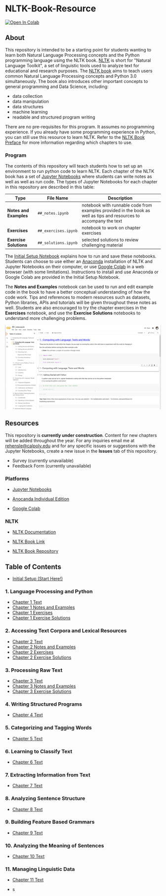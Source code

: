 # NLTK-Book-Resource

[![Open In Colab](https://colab.research.google.com/assets/colab-badge.svg)](https://colab.research.google.com/github/BetoBob/NLTK-Book-Resource/blob/master/setup.ipynb)



## About

This repository is intended to be a starting point for students wanting to learn both Natural Language Processing concepts and the Python programming language using the NLTK book. [NLTK](https://www.nltk.org/) is short for "Natural Language Toolkit", a set of linguistic tools used to analyze text for educational and research purposes. The [NLTK book](https://www.nltk.org/book/) aims to teach users common Natural Language Processing concepts and Python 3.0 simultaneously. The book also introduces other important concepts to general programming and Data Science, including:

* data collection
* data manipulation
* data structures
* machine learning
* readable and structured program writing

There are no pre-requisites for this program. It assumes no programming experience. If you already have some programming experience in Python, you can still use this resource to learn NLTK. Refer to the [NLTK Book Preface](https://www.nltk.org/book/ch00.html) for more information regarding which chapters to use.

### Program

The contents of this repository will teach students how to set up an environment to run python code to learn NLTK. Each chapter of the NLTK book has a set of [Jupyter Notebooks](https://jupyter.org/) where students can write notes as well as well as run code. The types of Jupyter Notebooks for each chapter in this repository are described in this table:

| Type                   | File Name            | Description                                                  |
| ---------------------- | -------------------- | ------------------------------------------------------------ |
| **Notes and Examples** | `##_notes.ipynb`     | notebook with runnable code from examples provided in the book as well as tips and resources to accompany the text |
| **Exercises**          | `##_exercises.ipynb` | notebook to work on chapter exercises                        |
| **Exercise Solutions** | `##_solutions.ipynb` | selected solutions to review challenging material            |

The [Initial Setup Notebook](https://colab.research.google.com/github/BetoBob/NLTK-Book-Resource/blob/master/setup.ipynb) explains how to run and save these notebooks. Students can choose to use either an [Anaconda](https://www.anaconda.com/products/individual) installation of NLTK and Jupyter Notebooks on their computer, or use [Google Colab](https://colab.research.google.com/notebooks/intro.ipynb#) in a web browser (with some limitations). Instructions to install and use Anaconda or Google Colab are provided in the Initial Setup Notebook. 

The **Notes and Examples** notebook can be used to run and edit example code in the book to have a better conceptual understanding of how the code work. Tips and references to modern resources such as datasets, Python libraries, APIs and tutorials will be given throughout these notes as well. Students are also encouraged to try the chapter exercises in the **Exercises** notebook, and use the **Exercise Solutions** notebooks to understand more challenging problems.

![Chapter 1 Screen](./notes/img/ch1_screen.png)

## Resources

This repository is **currently under construction**. Content for new chapters will be added throughout the year. For any inquiries email me at rehensle@calpoly.edu and for any specific issues or suggestions with the Jupyter Notebooks, create a new issue in the **Issues** tab of this repository.

* Survey (currently unavailable)
* Feedback Form (currently unavailable)

### Platforms

* [Jupyter Notebooks](https://jupyter.org/)

* [Anocanda Individual Edition](https://www.anaconda.com/products/individual)
* [Google Colab](https://colab.research.google.com/notebooks/intro.ipynb#)

### NLTK

* [NLTK Documentation](https://www.nltk.org/)

* [NLTK Book Link](http://www.nltk.org/book)
* [NLTK Book Repository](https://github.com/nltk/nltk_book)





## Table of Contents 

* [Initial Setup (Start Here!)](https://colab.research.google.com/github/BetoBob/NLTK-Book-Resource/blob/master/setup.ipynb)

### 1. Language Processing and Python

* [Chapter 1 Text](http://www.nltk.org/book/ch01)
* [Chapter 1 Notes and Examples](https://colab.research.google.com/github/BetoBob/NLTK-Book-Resource/blob/master/01/01_notes.ipynb)
* [Chapter 1 Exercises](https://colab.research.google.com/github/BetoBob/NLTK-Book-Resource/blob/master/01/01_exercises.ipynb)
* [Chapter 1 Exercise Solutions](https://colab.research.google.com/github/BetoBob/NLTK-Book-Resource/blob/master/01/01_solutions.ipynb)

### 2. Accessing Text Corpora and Lexical Resources

* [Chapter 2 Text](https://www.nltk.org/book/ch02.html)
* [Chapter 2 Notes and Examples](https://colab.research.google.com/github/BetoBob/NLTK-Book-Resource/blob/master/02/02_notes.ipynb)
* [Chapter 2 Exercises](https://colab.research.google.com/github/BetoBob/NLTK-Book-Resource/blob/master/02/02_exercises.ipynb)
* [Chapter 2 Exercise Solutions](https://colab.research.google.com/github/BetoBob/NLTK-Book-Resource/blob/master/02/02_solutions.ipynb)

### 3. Processing Raw Text

* [Chapter 3 Text](http://www.nltk.org/book/ch03)
* [Chapter 3 Notes and Examples](https://colab.research.google.com/github/BetoBob/NLTK-Book-Resource/blob/master/03/03_notes.ipynb)
* [Chapter 3 Exercise Solutions](https://colab.research.google.com/github/BetoBob/NLTK-Book-Resource/blob/master/03/03_solutions.ipynb)

### 4. Writing Structured Programs

* [Chapter 4 Text](http://www.nltk.org/book/ch04)

### 5. Categorizing and Tagging Words

* [Chapter 5 Text](http://www.nltk.org/book/ch05)

### 6. Learning to Classify Text

* [Chapter 6 Text](http://www.nltk.org/book/ch06)

### 7. Extracting Information from Text

* [Chapter 7 Text](http://www.nltk.org/book/ch07)

### 8. Analyzing Sentence Structure

* [Chapter 8 Text](http://www.nltk.org/book/ch08)

### 9. Building Feature Based Grammars

* [Chapter 9 Text](http://www.nltk.org/book/ch09)

### 10. Analyzing the Meaning of Sentences

* [Chapter 10 Text](http://www.nltk.org/book/ch10)

### 11. Managing Linguistic Data

* [Chapter 11 Text](http://www.nltk.org/book/ch11)

* s